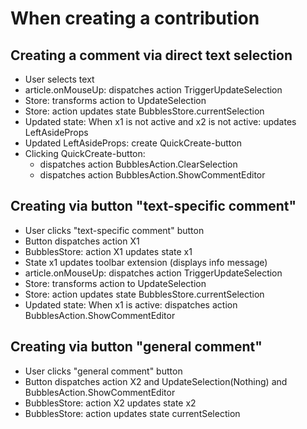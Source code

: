 # When creating a contribution


## Creating a comment via direct text selection

- User selects text
- article.onMouseUp: dispatches action TriggerUpdateSelection
- Store: transforms action to UpdateSelection
- Store: action updates state BubblesStore.currentSelection
- Updated state: When x1 is not active and x2 is not active: updates LeftAsideProps
- Updated LeftAsideProps: create QuickCreate-button
- Clicking QuickCreate-button:
   - dispatches action BubblesAction.ClearSelection
   - dispatches action BubblesAction.ShowCommentEditor

## Creating via button "text-specific comment"

- User clicks "text-specific comment" button
- Button dispatches action X1
- BubblesStore: action X1 updates state x1
- State x1 updates toolbar extension (displays info message)
- article.onMouseUp: dispatches action TriggerUpdateSelection
- Store: transforms action to UpdateSelection
- Store: action updates state BubblesStore.currentSelection
- Updated state: When x1 is active: dispatches action BubblesAction.ShowCommentEditor


## Creating via button "general comment"

- User clicks "general comment" button
- Button dispatches action X2 and UpdateSelection(Nothing) and BubblesAction.ShowCommentEditor
- BubblesStore: action X2 updates state x2
- BubblesStore: action updates state currentSelection
